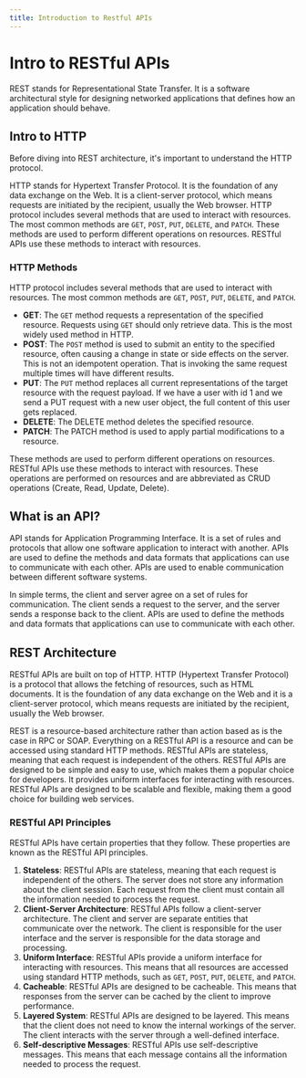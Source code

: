 ```yaml
---
title: Introduction to Restful APIs
---
```


# Intro to RESTful APIs

REST stands for Representational State Transfer. It is a software architectural style for designing networked applications that defines how an application should behave.

## Intro to HTTP

Before diving into REST architecture, it's important to understand the HTTP protocol. 

HTTP stands for Hypertext Transfer Protocol. It is the foundation of any data exchange on the Web. It is a client-server protocol, which means requests are initiated by the recipient, usually the Web browser. HTTP protocol includes several methods that are used to interact with resources. The most common methods are `GET`, `POST`, `PUT`, `DELETE`, and `PATCH`. These methods are used to perform different operations on resources. RESTful APIs use these methods to interact with resources.

### HTTP Methods

HTTP protocol includes several methods that are used to interact with resources. The most common methods are `GET`, `POST`, `PUT`, `DELETE`, and `PATCH`. 

- **GET**: The `GET` method requests a representation of the specified resource. Requests using `GET` should only retrieve data. This is the most widely used method in HTTP.
- **POST**: The `POST` method is used to submit an entity to the specified resource, often causing a change in state or side effects on the server. This is not an idempotent operation. That is invoking the same request multiple times will have different results.
- **PUT**: The `PUT` method replaces all current representations of the target resource with the request payload. If we have a user with id 1 and we send a PUT request with a new user object, the full content of this user gets replaced.
- **DELETE**: The DELETE method deletes the specified resource.
- **PATCH**: The PATCH method is used to apply partial modifications to a resource.

These methods are used to perform different operations on resources. RESTful APIs use these methods to interact with resources. These operations are performed on resources and are abbreviated as CRUD operations (Create, Read, Update, Delete).

## What is an API?

API stands for Application Programming Interface. It is a set of rules and protocols that allow one software application to interact with another. APIs are used to define the methods and data formats that applications can use to communicate with each other. APIs are used to enable communication between different software systems.

In simple terms, the client and server agree on a set of rules for communication. The client sends a request to the server, and the server sends a response back to the client. APIs are used to define the methods and data formats that applications can use to communicate with each other.

## REST Architecture

RESTful APIs are built on top of HTTP. HTTP (Hypertext Transfer Protocol) is a protocol that allows the fetching of resources, such as HTML documents. It is the foundation of any data exchange on the Web and it is a client-server protocol, which means requests are initiated by the recipient, usually the Web browser.

REST is a resource-based architecture rather than action based as is the case in RPC or SOAP. Everything on a RESTful API is a resource and can be accessed using standard HTTP methods. RESTful APIs are stateless, meaning that each request is independent of the others. RESTful APIs are designed to be simple and easy to use, which makes them a popular choice for developers. It provides uniform interfaces for interacting with resources. RESTful APIs are designed to be scalable and flexible, making them a good choice for building web services.

### RESTful API Principles

RESTful APIs have certain properties that they follow. These properties are known as the RESTful API principles.

1. **Stateless**: RESTful APIs are stateless, meaning that each request is independent of the others. The server does not store any information about the client session. Each request from the client must contain all the information needed to process the request.
2. **Client-Server Architecture**: RESTful APIs follow a client-server architecture. The client and server are separate entities that communicate over the network. The client is responsible for the user interface and the server is responsible for the data storage and processing.
3. **Uniform Interface**: RESTful APIs provide a uniform interface for interacting with resources. This means that all resources are accessed using standard HTTP methods, such as `GET`, `POST`, `PUT`, `DELETE`, and `PATCH`.
4. **Cacheable**: RESTful APIs are designed to be cacheable. This means that responses from the server can be cached by the client to improve performance.
5. **Layered System**: RESTful APIs are designed to be layered. This means that the client does not need to know the internal workings of the server. The client interacts with the server through a well-defined interface.
6. **Self-descriptive Messages**: RESTful APIs use self-descriptive messages. This means that each message contains all the information needed to process the request.